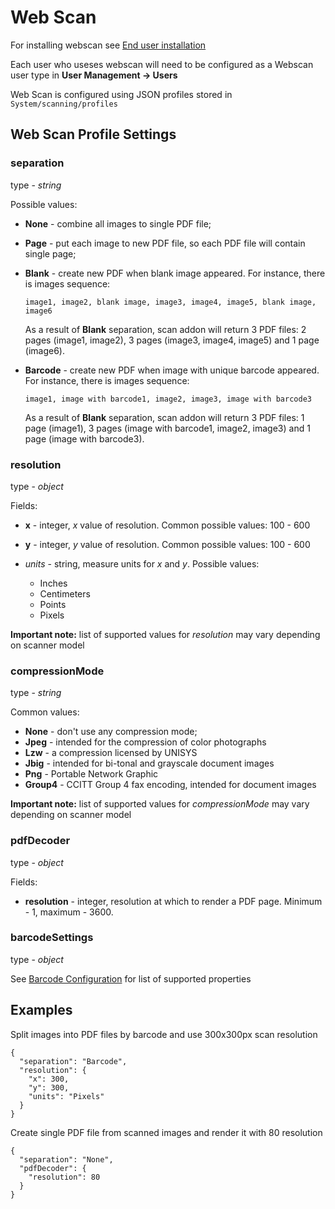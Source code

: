 # Web Scan

For installing webscan see [End user installation](http://support.papertrail.co.za/Installation/end-user-installation/#web-scan)  

Each user who useses webscan will need to be configured as a Webscan user type in **User Management -> Users**  

Web Scan is configured using JSON profiles stored in `System/scanning/profiles`  



## Web Scan Profile Settings

### separation

type - *string*

Possible values:

- **None** - combine all images to single PDF file;

- **Page** - put each image to new PDF file, so each PDF file will contain single page;

- **Blank** - create new PDF when blank image appeared. For instance, there is images sequence:

  ```
  image1, image2, blank image, image3, image4, image5, blank image, image6
  ```

  As a result of **Blank** separation, scan addon will return 3 PDF files: 2 pages (image1, image2), 3 pages (image3, image4, image5) and 1 page (image6).

- **Barcode** - create new PDF when image with unique barcode appeared. For instance, there is images sequence:

  ```
  image1, image with barcode1, image2, image3, image with barcode3
  ```

  As a result of **Blank** separation, scan addon will return 3 PDF files: 1 page (image1), 3 pages (image with barcode1, image2, image3) and 1 page (image with barcode3).

### resolution

type - *object*

Fields:

- **x** - integer, *x* value of resolution. Common possible values: 100 - 600

- **y** - integer, *y* value of resolution. Common possible values: 100 - 600

- *units* - string, measure units for *x* and *y*. Possible values:  

    * Inches  
    * Centimeters  
    * Points  
    * Pixels  
   
**Important note:** list of supported values for *resolution* may vary depending on scanner model
   
### compressionMode
   
type - *string*
   
Common values:
   
- **None** - don't use any compression mode;
- **Jpeg** - intended for the compression of color photographs
- **Lzw** - a compression licensed by UNISYS
- **Jbig** - intended for bi-tonal and grayscale document images
- **Png** - Portable Network Graphic
- **Group4** - CCITT Group 4 fax encoding, intended for document images

**Important note:** list of supported values for *compressionMode* may vary depending on scanner model

### pdfDecoder

type - *object*

Fields:

- **resolution** - integer, resolution at which to render a PDF page. Minimum - 1, maximum - 3600.

### barcodeSettings

type - *object*

See [Barcode Configuration](Barcode) for list of supported properties

## Examples

Split images into PDF files by barcode and use 300x300px scan resolution

```
{
  "separation": "Barcode",
  "resolution": {
    "x": 300,
    "y": 300,
    "units": "Pixels"
  }
}
```

Create single PDF file from scanned images and render it with 80 resolution

```
{
  "separation": "None",
  "pdfDecoder": {
    "resolution": 80
  }
}
```

